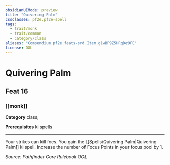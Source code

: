 ```yaml
---
obsidianUIMode: preview
title: "Quivering Palm"
cssclasses: pf2e,pf2e-spell
tags:
  - trait/monk
  - trait/common
  - category/class
aliases: "Compendium.pf2e.feats-srd.Item.g1wBP9Z5HRqDe9FE"
license: OGL
---
```

# Quivering Palm
## Feat 16
### [[monk]]

**Category** class; 



**Prerequisites** ki spells
* * *
Your strikes can kill foes. You gain the [[Spells/Quivering Palm|Quivering Palm]] ki spell. Increase the number of Focus Points in your focus pool by 1.

*Source: Pathfinder Core Rulebook*
*OGL*
